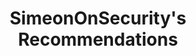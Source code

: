---
title: "SimeonOnSecurity's Recommendations"
description: "SimeonOnSecurity's expert recommendations for security and privacy products. Find top-rated software, books, plugins, providers, and more."
tags: ["expert recommendations", "security products", "privacy resources", "Anti-Virus software", "learning materials", "browser plugins", "cell phone service providers", "professional certifications", "secure email providers", "everyday carry items", "hacker's toolkit", "headphones", "microphones", "speakers", "learning resources", "messenger clients", "organizations to support", "security creators", "service providers", "VPN providers", "webcams", "privacy-enhancing tools", "top-rated products", "secure communication", "data protection", "network security", "audio equipment", "video conferencing"]
---